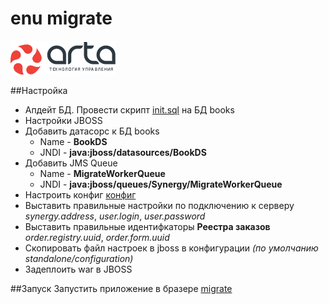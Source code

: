 enu migrate
=============
![logo](src/main/webapp/img/arta.png)

##Настройка

* Апдейт БД. Провести скрипт [init.sql](init.sql) на БД books
* Настройки JBOSS
 * Добавить датасорс к БД books 
    * Name - **BookDS**
    * JNDI - **java:jboss/datasources/BookDS**
 * Добавить JMS Queue
    * Name - **MigrateWorkerQueue**
    * JNDI - **java:jboss/queues/Synergy/MigrateWorkerQueue**
* Настроить конфиг [конфиг](esot.properties)
 * Выставить правильные настройки по подключению к серверу _synergy.address_, _user.login_, _user.password_
 * Выставить правильные идентифкаторы **Реестра заказов** _order.registry.uuid_, _order.form.uuid_
 * Скопировать файл настроек в jboss в конфигурации _(по умолчанию standalone/configuration)_
* Задеплоить war в JBOSS

 
##Запуск
Запустить приложение в бразере [migrate](http://localhost:8080/migrate/)
